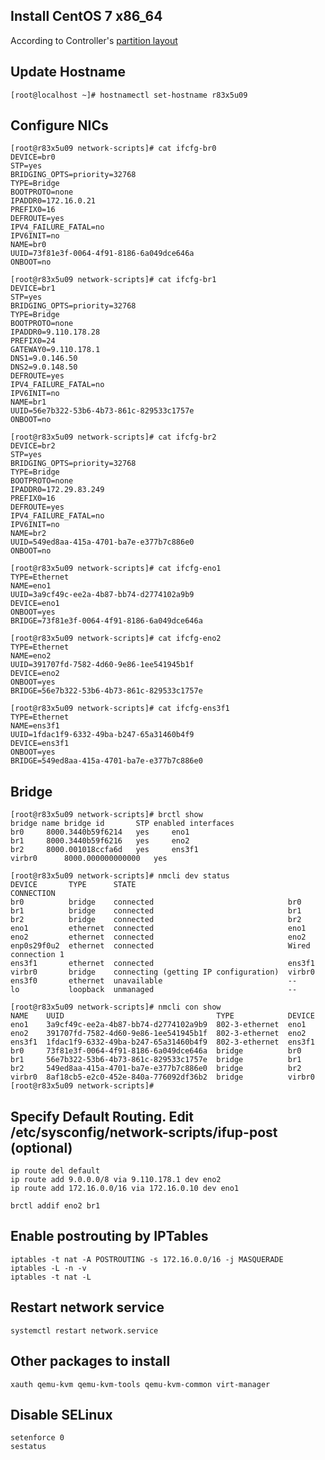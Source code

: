 ## Install CentOS 7 x86_64
According to Controller's [partition layout](./DiskConfiguration)

## Update Hostname
    [root@localhost ~]# hostnamectl set-hostname r83x5u09

## Configure NICs
    [root@r83x5u09 network-scripts]# cat ifcfg-br0
    DEVICE=br0
    STP=yes
    BRIDGING_OPTS=priority=32768
    TYPE=Bridge
    BOOTPROTO=none
    IPADDR0=172.16.0.21
    PREFIX0=16
    DEFROUTE=yes
    IPV4_FAILURE_FATAL=no
    IPV6INIT=no
    NAME=br0
    UUID=73f81e3f-0064-4f91-8186-6a049dce646a
    ONBOOT=no

    [root@r83x5u09 network-scripts]# cat ifcfg-br1
    DEVICE=br1
    STP=yes
    BRIDGING_OPTS=priority=32768
    TYPE=Bridge
    BOOTPROTO=none
    IPADDR0=9.110.178.28
    PREFIX0=24
    GATEWAY0=9.110.178.1
    DNS1=9.0.146.50
    DNS2=9.0.148.50
    DEFROUTE=yes
    IPV4_FAILURE_FATAL=no
    IPV6INIT=no
    NAME=br1
    UUID=56e7b322-53b6-4b73-861c-829533c1757e
    ONBOOT=no

    [root@r83x5u09 network-scripts]# cat ifcfg-br2
    DEVICE=br2
    STP=yes
    BRIDGING_OPTS=priority=32768
    TYPE=Bridge
    BOOTPROTO=none
    IPADDR0=172.29.83.249
    PREFIX0=16
    DEFROUTE=yes
    IPV4_FAILURE_FATAL=no
    IPV6INIT=no
    NAME=br2
    UUID=549ed8aa-415a-4701-ba7e-e377b7c886e0
    ONBOOT=no

    [root@r83x5u09 network-scripts]# cat ifcfg-eno1 
    TYPE=Ethernet
    NAME=eno1
    UUID=3a9cf49c-ee2a-4b87-bb74-d2774102a9b9
    DEVICE=eno1
    ONBOOT=yes
    BRIDGE=73f81e3f-0064-4f91-8186-6a049dce646a

    [root@r83x5u09 network-scripts]# cat ifcfg-eno2
    TYPE=Ethernet
    NAME=eno2
    UUID=391707fd-7582-4d60-9e86-1ee541945b1f
    DEVICE=eno2
    ONBOOT=yes
    BRIDGE=56e7b322-53b6-4b73-861c-829533c1757e

    [root@r83x5u09 network-scripts]# cat ifcfg-ens3f1 
    TYPE=Ethernet
    NAME=ens3f1
    UUID=1fdac1f9-6332-49ba-b247-65a31460b4f9
    DEVICE=ens3f1
    ONBOOT=yes
    BRIDGE=549ed8aa-415a-4701-ba7e-e377b7c886e0

## Bridge
    [root@r83x5u09 network-scripts]# brctl show
    bridge name	bridge id		STP enabled	interfaces
    br0		8000.3440b59f6214	yes		eno1
    br1		8000.3440b59f6216	yes		eno2
    br2		8000.001018ccfa6d	yes		ens3f1
    virbr0		8000.000000000000	yes		

    [root@r83x5u09 network-scripts]# nmcli dev status
    DEVICE       TYPE      STATE                                  CONNECTION         
    br0          bridge    connected                              br0                
    br1          bridge    connected                              br1                
    br2          bridge    connected                              br2                
    eno1         ethernet  connected                              eno1               
    eno2         ethernet  connected                              eno2               
    enp0s29f0u2  ethernet  connected                              Wired connection 1 
    ens3f1       ethernet  connected                              ens3f1             
    virbr0       bridge    connecting (getting IP configuration)  virbr0             
    ens3f0       ethernet  unavailable                            --                 
    lo           loopback  unmanaged                              --                 

    [root@r83x5u09 network-scripts]# nmcli con show
    NAME    UUID                                  TYPE            DEVICE 
    eno1    3a9cf49c-ee2a-4b87-bb74-d2774102a9b9  802-3-ethernet  eno1   
    eno2    391707fd-7582-4d60-9e86-1ee541945b1f  802-3-ethernet  eno2   
    ens3f1  1fdac1f9-6332-49ba-b247-65a31460b4f9  802-3-ethernet  ens3f1 
    br0     73f81e3f-0064-4f91-8186-6a049dce646a  bridge          br0    
    br1     56e7b322-53b6-4b73-861c-829533c1757e  bridge          br1    
    br2     549ed8aa-415a-4701-ba7e-e377b7c886e0  bridge          br2    
    virbr0  8af18cb5-e2c0-452e-840a-776092df36b2  bridge          virbr0 
    [root@r83x5u09 network-scripts]# 


## Specify Default Routing. Edit /etc/sysconfig/network-scripts/ifup-post (optional)
	ip route del default
	ip route add 9.0.0.0/8 via 9.110.178.1 dev eno2
	ip route add 172.16.0.0/16 via 172.16.0.10 dev eno1

	brctl addif eno2 br1

## Enable postrouting by IPTables
	iptables -t nat -A POSTROUTING -s 172.16.0.0/16 -j MASQUERADE
	iptables -L -n -v
	iptables -t nat -L

## Restart network service
	systemctl restart network.service

## Other packages to install
	xauth qemu-kvm qemu-kvm-tools qemu-kvm-common virt-manager

## Disable SELinux
	setenforce 0
	sestatus
